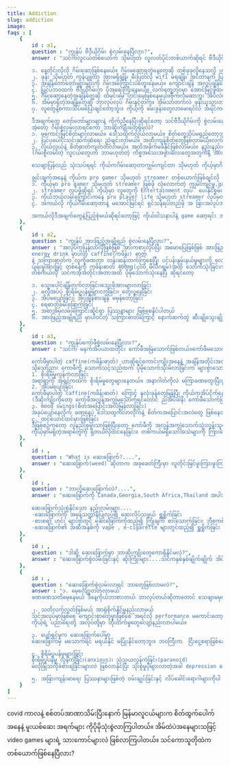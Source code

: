 ```yaml
---
title: Addiction
slug: addiction
image:
faqs : [
    {
        id : a1,
        question : "ကျွန်ုပ် ဗီဒီယိုဂိမ်း စွဲလမ်းနေပြီလား?",
        answer : "သင်ကလူငယ်တစ်ယောက် သိုမဟုတ် လူလတ်ပိုင်းတစ်ယာက်ဆိုရင် ဗီဒီယိုဂိမ်းကို အနည်းနဲ့အများတော့ ဆော့ဖူးကြမှာပါ။ 2018 ခုနှစ်မှာ အမေရိကန်နိုင်ငံရဲ့ လူငယ် 97% ဟာဗီဒီယိုဂိမ်းဆော့ကစားကြပါတယ် အဲ့ဒီဗီဒီယိုဂိမ်းဆော့ကစားတဲ့ သူတွေထဲကမှ 50% ကျော်ဟာ ခကြာခဏဆိုသလို ဂိမ်းကစားကြပါတယ်။ကျန်အချိုကတော့ ကြာကြာမှတစ်ခါဆော့ကြတယ်ဆိုပါတော့။ အခုလို နည်းပညာတွေပိုမိုတိုးတက်လာပြီး ဖွံဖြိုးလာတာနဲ့အမျှ ဗီဒီယိုဂိမ်းဆိုတာဟာ လူတိုင်းနဲ့ မဖြစ်မနေလောက်ကို ထိတွေ့နေရပါတယ်၊နောက်လဲပိုမိုအဆင့်မြင့်တဲ့ ဗီဒီယိုဂိမ်းပေါင်းစုံနဲ့ ထိတွေ့နေရပါတော့မယ်။ ဒါပေမဲ့ ဗီဒီယိုဂိမ်းကြောင့်တော့ ကိုယ့်ဘဝတွေ တန်ဖိုးရှိတဲ့အချိန်တွေကို ဆုံးရှုးမခံပါနဲ့။ ဗီဒီယိုဂိမ်းက ကိုယ့်ဘဝကို ဖျက်စီးနေပြီလား ဆိုရင်တော့ ဒီချက်တွေတွေထဲကဘယ်နှချက် ကိုယ်နဲ့ကိုက်ညီနေလဲ ဆိုတာကိုစမ်းစစ်ကြည့်ပါ

        ၁. နေ့တိုင်းလိုလို ဂိမ်းဆော့ဖြစ်နေမယ်။ ဂိမ်းမဆော့ရတဲ့နေ့တွေဆို တစ်ခုခုလိုနေသလို ဟာတာတာဖြစ်နေမယ်။
        ၂. ဖုန်း သိုမဟုတ် ကွန်ပျူတာ အားမရှိချိန်၊ မီးပြတ်လို wifi မရချိန်၊ အင်တာနက် ပြတ်တောက်နေချိန်တွေမှာ ဘာလုပ်လိုဘာကိုင်ရမှန်းမသိဖြစ်နေမယ်။ ဂိမ်းဆော့နေကျအချိန်တွေမှာ ဂိမ်းမဆော့လိုမရရင် ဘာလုပ်လို ဘာကိုင်ရမှန်းမသိ ဖြစ်နေမယ်။
        ၃. အချိန်တော်တော်များများကို ဂိမ်းအကြောင်းပဲတွေးနေမယ်။ ကျောင်းချိန် အလုပ်ချိန်တွေမှာတောင် ငါ့ဂိမ်း skill တက်အောင် ဘယ်လိုလုပ်ရမလဲတို၊ ညအိမ်ပြန်ရောက်ရင် ဂိမ်းဆော့ရမယ့်အကြောင်းတိုကိုပဲ တွေးနေမိမယ်။ ညအိပ်ရင်တောင် အိပ်မပျော်ခင်ထိ ဂိမ်းပဲစိတ်ထဲရောက်နေမယ်။
        ၄. ပြင်ပဘဝထက် ဗီဒီယိုဂိမ်းက ပိုအရေးကြီးနေမယ်။ လက်တွေ့ဘဝမှာ အောင်မြင်ဖိုထက် ဂိမ်းထဲမှာ အောင်မြင်ဖိုကို ပိုအလေးထားနေတယ်။
        ၅. ဂိမ်းဆော့နေတဲ့အချိန်တွေဆို ထမင်းမေ့ ဟင်းမေ့ဖြစ်နေမယ်။ဗိုက်လဲမဆာဘူး အိပ်လဲမအိပ်ချင်ဘူး။
        ၆. အိမ်မှာရှိတဲ့အချိန်တွေဆို ဘာလုပ်လုပ် ဂိမ်းနှင့်တကွ။ အိမ်သာတက်လဲ ဖုန်းယူသွားတယ် ၊ ထမင်းစားလဲ ဖုန်းကြည့်နေရင်းစားတယ်၊ မိသားစုဝင်တွေနဲ့ ခရီးသွားလဲ အားရင်အားသလို ဂိမ်းဆော့တယ်။
        ၇. လူတွေနဲ့စကားသိပ်မပြောချင်တော့ဘူး။ ကိုယ့်ကို မေးခွန်းတွေလာမေးရင်လဲ အရင်ကထက် စိတ်မရှည်တော့ဘူး။

        ဒီအချက်တွေ တော်တော်များများနဲ့ ကိုက်ညီနေပြီးဆိုရင်တော့ သင်ဗီဒီယိုဂိမ်းကို စွဲလမ်းနေပါပြီ။
        အဲ့တော့ ဂိမ်းစွဲလမ်းလာရင်ကော ဘာဆိုးကျိုးတွေရှိမလဲ?
        ၁. မကောင်းမြင်စိတ်များလာမယ်။ ဒေါသထွက်လွယ်လာမယ်။ စိတ်တွေသိပ်မရှည်တော့ဘူး။
        ၂. ပြင်ပပေါင်းသင်းဆက်ဆံရေး ညံဖျင်းလာမယ်။ အထီးကျန်စိတ်တွေဖြစ်လာမယ်။လက်တွေ့ဘဝ လူအများကြားထဲရောက်ရင် အလိုလိုအားငယ်နေမယ်။
        ၃. လွယ်လွယ်နဲ့ စိတ်ဓာတ်ကျတတ်လာမယ်။ အထိအခိုက်မခံနိုင်ဖြစ်လာမယ်။ နည်းနည်းပြောခံရတာနဲ့ ဝမ်းနည်းမယ် ဒေါသထွက်မယ်။ 
        (ဂိမ်းစွဲလမ်းတဲ့ လူငယ်တွေဟာ ဘာမဟုတ်တဲ့ ကိစ္စအသေးအဖွားလေးတွေအတွက်နဲ့ အားငယ်ပြီး suicide လုပ်သွားတဲ့ ဥပမာဖြစ်ရပ်တွေလဲ ရှိပါတယ်။အခုထိလဲ ရှိနေစဲပါ)

        သေချာပြန်လည် သုံးသပ်ရရင် ကိုယ်ကဂိမ်းဆော့တာကျွမ်းကျင်တာ သိုမဟုတ် ကိုယ့်မှာဂိမ်း skin ဘယ်လောက်များတာ စတာတွေက လက်တွေ့ဘဝမှာ ဘယ်သူတွေအထင်ကြီးမယ်ထင်ပါသလဲ။ ဘယ်သူမှဂရုမစိုက်ပါ ကိုယ်နဲ့ဂိမ်းအတူဆော့နေကျ သူငယ်ချင်း အသိုင်းအဝိုင်းလောက်ကသာ စိတ်ဝင်စားချင် စိတ်ဝင်စားပါလိမ့်မယ်။ ဆိုလိုချင်တာက ဂိမ်းအတွက် ပိုက်ဆံတွေ သုံးနေသူတွေအနေနဲ့ ကိုယ်ရှာဖွေထားသော သိုမဟုတ် ကိုယ့်မိဘ ရှာဖွေထားသော ေငွများကို ဂိမ်းထဲမှာ သုံးပစ်မယ့်အစား လက်ရှိကိုယ့်ချစ်သူကို လက်ဆောင်လေးတွေပေးပါ။ ကိုယ့်ကို တန်ဖိုးထားတဲ့သူတွေအတွက် လက်ဆောင်လေးတွေ ဘာလေးတွေ ဖန်တီးပေးစေလိုပါတယ်။

        ချွင်းချက်အနေနဲ့ ကိုယ်က pro gamer သိုမဟုတ် streamer တစ်ယောက်ဖြစ်ချင်လို ဂိမ်းဆော့နေရပါတယ်ဆိုရင် ဒီအချက်တွေကို စဥ်းစားပါ။
        ၁. ကိုယ့်မှာ pro gamer သိုမဟုတ် streamer ဖြစ်ဖို လုံလောက်တဲ့ ကျွမ်းကျင်မှု,game skills,game sense တွေရှိရဲ့လား
        ၂. streamer လုပ်ဖိုဆိုရင် ကိုယ့်မှာ လူတွေကို Entertainment လုပ်  ပေးနိုင်စွမ်း ရှိရဲ့လား
        ၃. ကိုယ််ဘယ်လမ်းကြောင်းကနေ pro player life သိုမဟုတ် streamer လုပ်မလဲဆိုတဲ့ road map ရှိရဲ့လား
        ၄. အကယ်လို ကိုယ်ဂိမ်းဆော့တာနဲ့ မအောင်မြင်ရင် ရှင်သန်ရပ်တည်ဖို အ ခြားအလုပ်အကိုင် သိုမဟုတ် ဝင်ငွေလမ်းကြောင်း တစ်စုံတစ်ရာရှိပါသလား

        အကယ်လိုဒီအချက်တွေနဲ့ပြည့်စုံမယ်ဆိုရင်တော့ဖြင့် ကိုယ်ဝါသနာပါနဲ့ game ဆော့ရင်း ဘဝကိုရှင်သန်ရပ်တည် နိုင်အောင် စနစ်တကျကြိုးစားပါ။ အဲ့ဒါမှမဟုတ်ရင်တော့ ကိုယ့်တန်ဖိုးရှိတဲ့ အချိန်တွေကို အကျိုးရှိစွာ အသုံးချပါ။"
    },
    {
        id : a2,
        question : "ကျွန်ုပ် အားဖြည့်အချိုရည် စွဲလမ်းနေပြီလား?",
        answer : "အလုပ်ကပြန်လာလိုဖြစ်ဖြစ် အားကစားလုပ်ပြီး အမောပြေဖြစ်ဖြစ် အားဖြည့်အချိုရည်(energy drink) လေးတွေသောက်ဖြစ်ကြမယ်ထင်ပါတယ်။ 
        energy drink မှာပါတဲ့ caffine(ကဖိန်း) ဓာတ်
        နဲ့ သကြားဓာတ်က လူကိုခဏတာ လန်းဆန်းတက်ကြွစေပြီး ပင်ပန်းနွမ်းနယ်မှုများကို လျော့ကျစေပါတယ်။
        ပျမ်းမှုအားဖြင့် တစ်နေ့ကို ကဖိန်းဓာတ် 400mg(၄၀ဝ မီလီဂရမ်)အထိ သောက်သုံးခြင်းက ကျန်းမာရေးကို သိသိသာသာမထိခိုက်စေပါဘူး။ သိုသော်လဲ ပျမ်းမျှသာဖြစ်ပါတယ် ။မိမိအသက်အရွယ် ကိုယ်အလေးချိန်နဲ့ ကိုယ်ခံစွမ်းအားပေါ် မူတည်ပြီး အပြောင်းအလဲရှိပါတယ်။ သာမာန် အားဖြည့်အချိုရည် သံဗူးတစ်ဗူးမှာ ပျမ်းမျှအားဖြင့် ကဖိန်း 80 mg ပါဝင်ပါတယ်။ဆိုတော့သင်က လူလတ်ပိုင်းတစ်ယောက်ဆိုရင် တစ်ရက်ကို ၄-၅ ဘူးဝန်းကျင်အထိ သောက်သုံးနိုင်ပါတယ်။
        တစ်ကယ်လို သင်ကအဲ့အတိုင်းအတာအထိ ပိုမိုသောက်သုံးနေပြီ ဆိုရင်တော့ 

        ၁. သွေးပေါင်ချိန်တက်လာခြင်း၊သွေးဖိအားများလာခြင်း
        ၂. မလိုအပ်ပဲ စိုးရိမ်ပူပန်မှုများလာခြင်း၊ တွေးပူနေခြင်း
        ၃. အိပ်မပျော်ခြင်း၊ အိပ်ချိန်စားချိန် မမှန်တော့ခြင်း
        ၄. ရေဓာတ်ခမ်းခြောက်ခြင်း
        ၅. အစာအိမ်လမ်းကြောင်းဆိုင်ရာ ပြဿနာများ ဖြစ်စေနိုင်ပါတယ်
        ၆. အားဖြည့်အချိုရည် မှာပါဝင်တဲ့ သကြားဓာတ်ကြောင့် နောက်ဆက်တွဲ ဆီးချိုသွေးချို ရောဂါများထိပါ ဖြစ်လာနိုင်ပါတယ်"
    },
    {
        id : a3,
        question : "ကျွန်ုပ်ကော်ဖီစွဲလမ်းနေပြီလား?",
        answer : "သင်က မနက်အိပ်ယာထတိုင်း ကော်ဖီအမြဲသောက်ဖြစ်တယ်။ကော်ဖီမသောက်ဖြစ်တဲ့နေ့တွေဆိုစိတ်မပါသလို နေလို့ထိုင်လို့မကောင်းဖြစ်နေပါသလား။ အမေရိကန်နိုင်ငံရဲ့ ၆၂ ရာခိုင်းနှုန်းသောသူတွေဟာလဲ မနက်တိုင်း ကော်ဖီတစ်ခွက်အနည်းဆုံးသောက်သုံးကြပါတယ်။ ဆေးပညာအရ တစ်နေ့ကိုကော်ဖီ 400mg (၄၀၀ မီလီဂရမ်)၊ ခွက်အားဖြင့် ၄-၅ ခွက်အထိ သောက်သုံးခြင်းက ကျန်းမာရေးကို သိသိသာသာမထိခိုက်စေနိုင်ပါဘူး။ သို့သော်လဲပဲ လူတစ်ဦးနှင့်တစ်ဦးမတူညီသောကြောင့် အတိအကျသတ်မှတ်လို့မရပေ။ မိမိခန္တာကိုယ်အလေးချိန် အသက်အရွယ်နှင့် ကိုယ်ခံအား ပေါ်မူတည်ပြီး အပြောင်းအလဲရှိပါတယ်။ အကယ်လို့သင်က တစ်နေ့ကိုကော်ဖီ ၅ ခွက်လောက်ထက် ပိုမိုသောက်သုံးဖြစ်နေ​ြပီဆိုရင်တော့ သင့်ကျန်းမာရေးကို အထူးဂရုပြုသင့်ပါပြီ။

        ကော်ဖီမှာပါတဲ့ caffine(ကဖိန်းဓာတ်) ဟာဆိုရင်ကောင်းကျိုးအနေနဲ့ အချိန်အတိုင်းအတာတစ်ခုထိ လန်းဆန်းတက်ကြွစေပြီး အလုပ်များကို အာရုဏ်စူးစိုက်မှုကောင်းစွာ လုပ်ဆောင်နိုင်ပါတယ်။ ဒါ့အပြင် ကိုယ်ရောစိတ်ပါ ပင်ပန်းနွမ်းနယ်မှုများကို လျော့ကျစေနိုင်ပါတယ်။ 
        သိုသော်ညား ကောဖီကို သောက်သင့်သည်ထက် ပိုမိုသောက်သုံးမိလာခြင်းက များစွာသော ကိုယ်ရောစိတ်ပါ မကျန်းမာမှူများကို ဖြစ်စေနိုင်ပါတယ်။
        1. စိုးရိမ်မှုလွန်ကဲလာခြင်း
        အရာရာကို အရင်ကထက် စိုးရိမ်မှုတွေများနေတယ်။ အနာဂါတ်ကိုလဲ မကြာခဏတွေးပြီးပူနေတာမျိုးတွေ၊မလိုအပ်ပဲ စိုးရိမ်ပူပန်မှုလွန်ကဲတာမျိုးတွေ ဖြစ်လာနိုင်ပါတယ်။
        2. အိပ်မပျော်ခြင်း
        ကော်ဖီမှာပါတဲ့ caffine(ကဖိန်းဓာတ်) ကြောင့် နှလုံးခုန်တွေမြန်ပြီး ကိုယ်ကအိပ်ငိုက်နေတာတောင်မှ အိပ်မပျော်နိုင်တာမျိုးတွေ ဖြစ်နိုင်ပါတယ်။ ဒါကြောင့် နောက်နေ့မှာ အိပ်ရေးမဝတာနဲ့အတူ အိပ်ရေးမဝတာရဲ့ နောက်ဆက်တွဲ ပြဿနာတွေဖြစ်တဲ့ စိတ်မရှည်တာ၊ဒေါသထွက်လွယ်တာ ၊ မကောင်းမြင်မှုများနေတာမျိုးတွေလဲ ကြုံတွေ့နိုင်ပါတယ်။
        (ဒီဆိုးကျိုးကိုတော့ ကော်ဖီအလွန်အကျွံမသောက်ရင်တောင် ညအိပ်ခါနီး ကော်ဖီသောက်ဖြစ်တဲ့အခါတွေမှာလဲ ကြုံနိုင်ပါတယ်)
        ၃. mood swings(စိတ်အပြောင်းအလဲမြန်လာခြင်း)
        အခုပဲပျော်နေလိုက် ခဏနေပဲ ဒေါသထွက်လာလိုက်နဲ့ စိတ်ကအပြောင်းအလဲတွေ ဖြစ်နေတတ်ပါတယ်။
        ၄. ထင်ယောင်ထင်မှားဖြစ်ခြင်း
        ဒီဖြစ်စဥ်ကတော့ လူနည်းစုမှာသာဖြစ်ပြီးတော့ ကော်ဖီကို အလွန်အကျွံသောက်သုံးလွန်းသူတွေမှာသာ တွေ့ရနိုင်တဲ့ ဖြစ်တောင့်ဖြစ်ခဲ ဖြစ်စဥ်ဖြစ်ပါတယ်။
        ကိုယ့်မှာမရှိတဲ့အရာတွေကို ရှိတယ်လိုထင်နေခြင်း။ တစ်ကယ်မရှိသောအသံများကို ကြားနေရခြင်း။ တစ်ကယ်မရှိသော လူပုဂ္ဂိုလ်များ အရာဝတ္ထုများကို မြင်နေရခြင်း။ ၎င်းမှာ ဦးနှောက်က အတုအယောင် သီတင်းမှားများကို ထုတ်လွှတ်လာသောကြောင့်ဖြစ်ပါတယ်။"
    },
    {
        id : ,
        question : "What is ဆေးခြောက်?....",
        answer : "ဆေးခြောက်(weed) ဆိုတာက အခုခေတ်ကြီးမှာ လူတိုင်းမြင်ဖူးကြားဖူးကြမှာပါ။ စစ်တပ်အာဏာသိမ်းပြီးနောက်ပိုင်း လူငယ်အတော်အများဟာ ဆေးခြောက်နှင့် အခြားမူးယစ်ဆေးဝါး အရက်​ေသဇာတွေကို စိတ်ထွက်ပေါက်အနေနဲ့  သုံးစွဲလာခဲ့ကြပါတယ်။ တချို့လူငယ်အသိုင်းအဝိုင်းတွေမှာဆို ဆေးခြောက်မသောက်ဖူးရင် ခေတ်မမှီဘူး ဆိုတာမျိုးထိပါရှိလာပါတယ်။ 2022 June မှာ အိမ်နီးချင်းနိုင်ငံဖြစ်တဲ့ ထိုင်းမှာပါ ဆေးခြောက်ကို တရားမဝင်မူးယစ်ဆေးစာရင်းမှ ထုတ်ပယ်ပြီးနောက် မြန်မာနိုင်ငံကိုပါ ဆေးခြောက်အရင်းအမြစ်တွေ ပိုမိုရောက်ရှိလာပါတယ်။"
    },
    {
        id : ,
        question : "ဘာလို့ဆေးခြောက်လဲ?....",
        answer : "ဆေးခြောက်ကို Canada,Georgia,South Africa,Thailand အပါအဝင် နိုင်ငံအများအပြားက တရားမဝင်မူးယစ်ဆေးစာရင်းကနေ တရားဝင် ထုတ်ပယ်ထားပါတယ်။ ဘာကြောင့်လဲပြောရရင် ဆေးခြောက်က အခြားသောမူးယစ်ဆေးဝါးများနဲ့မတူပဲ မူးပြီးမယစ်လို့ပါ။ ဆေးခြောက်သုံးစွဲထားချိန်မှာ ရီရီငွေ့ငွေ့နဲ့ လေပေါ်ပျံနေသလို အောက်ပြန်ကျသွားသလိုနဲ့ ခေတ်စကားအရ လွင့်နေတယ်ပေါ့ဗျာ။ အဲ့အချိန်မှာဆို သင်က ဘာလုပ်လုပ် ပျော်နေပါလိမ့်မယ် အကုန်လုံးကိုလဲ အကောင်းမြင်ပြီး အရာရာဟာအေးချမ်းနေပါလိမ့်မယ်။ ခဏအကြာမှာတော့ မှိန်းလာပြီး အိပ်ပျော်သွားမယ်၊ နိုးလာရင် ဗိုက်ဆာပြီး ဘာစားစား စားကောင်းနေပါတယ်။တချို့ဆို ဆေးခြောက်သောက်ပြီး ခဏအတွင်းမှာတင် စားကောင်းသောက်ကောင်းဖြစ်သွားပါပြီ။မီးဖိုချောင်ထဲက ခရမ်းချဥ်သီးစိမ်းလဲ စားလို့မြိန်နေရာ။ ဘယ်သူ့မှလဲ အန္တာရယ်မပေးဘူး။အိုကေနားစားပဲလေ။
        
        ဆေးခြောက်သုံးစွဲနိုင်သော နည်းလမ်းများ....
        -ဆေးခြောက်ကို အမှန့်သတ္ဍာန်​​ပြုလုပ်၍ ဆေးလိပ်သဖွယ် ရှူရှိုက်ခြင်း
        -စားစရာ ဟင်း များထဲတွင် ဆေးခြောက်ကိုထည့်၍ ကြိုချက် စားသောက်ခြင်း၊ ဘီစကစ်ကဲ့သို့သော မုန့်များထဲတွင် ဆေးခြောက်ကို ထည့်သွင်းပြုလုပ်၍ စားသုံးခြင်း 
        -ဆေးခြောက်၏ အဆီအနှစ်ကို vape , e-cigarette များတွင်ထည့်၍ ရှူရှိုက်ခြင်း စသဖြင့် နည်းလမ်းမျိုးစုံနဲ့ သုံးစွဲနိုင်ပါတယ်"
    },
    {
        id : ,
        question : "ဒါဆို ဆေးခြောက်မှာ ဘာဆိုးကျိုးတွေကောရှိနိုင်မလဲ?",
        answer : "ဆေးခြောက်စွဲလမ်းခြင်းနှင့် ဆိုးကြိုးများ....သင်ကနှစ်နှစ်ချိုက်ချိုက် အိပ်ပျော်ချင်လို့ ဖြစ်စေ ပျော်ချင်လို့ပဲဖြစ်စေ ဆေးခြောက်ကို သုံးစွဲတဲ့ရက်တွေစိပ်လာပြီ နေ့တိုင်းလိိုလိုသုံးစွဲဖြစ်လာပြီ ဆိုရင်တော့ သူ့ရဲ့ဆိုးကျိုးတွေ သင့်အပေါ်သက်ရောက်နေပြီးနှင့်လောက်ပါပြီ။အိပ်ပျော်ချင်လို့ ဆေးခြောက်သောက်ရင်းကနေ ဆေးခြောက်မှ မသောက်ရရင် အိပ်မပျော်ဘူး ဆိုတဲ့အခြေအနေကို လေးငါးရက် တစ်ပတ်အတွင်း ရောက်ရှိသွားနိုင်ပါတယ်။"
    },
    {
        id : ,
        question : "ဆေးခြောက်စွဲလမ်းလာရင် ဘာတွေဖြစ်လာမလဲ?",
        answer : "၁. မေ့လျော့တတ်လာမယ် 
        ခဏခဏသတိမေ့နေမယ် ဒီနေ့ကိုယ်ဘာစားတယ် ဘာလုပ်တယ်ဆိုတာတောင် သေချာမမှတ်မိတာမျိုး

        ၂. သတိလက်လွတ်ဖြစ်မယ် အာရုံစိုက်နိုင်မှုနည်းလာမယ်
        သင်အလုပ်မှာဖြစ်စေ ကျောင်းစာတွေမှာဖြစ်စေ အရင်လို performance မကောင်းတော့ဘူး စာတွေလဲခဏခဏမေ့မယ် အလုပ်ချိန်မှာလဲ ကိုယ်ညကဆေးခြောက်သုံးထားတဲ့ အရှိန်နဲ့ သတိလွတ်ပြီး စိတ်ကလေလွင့်နေတာမျိုး ဖြစ်လာပါမယ်။
        ကိုယ့်ရဲ့ ပညာရေးတို့ အလုပ်တို့မှာ တိုးတက်မှုတွေလျော့​နည်းလာပါမယ်။

        ၃. ပျော်ရွှင်မှုက ဆေးခြောက်ပေါ်မှာ
        ဆေးခြောက်မှ မသောက်ရင် မရယ်နိုင် မပြုံးနိုင်တော့ဘူး။ ဘဝကြီးက  ငြီးငွေ့စရာဖြစ်နေမယ်။ဆေးခြောက်သုံးလိုက်မှ ေပျာ်နိုင်တာမျိုးတွေ ဖြစ်လာနိုင်ပါတယ်။

        ၄. စိုရိမ်ပူပန်မှုများခြင်း
        စိုးရိမ်ပူပန်မှု လွန်ကဲခြင်း(anxious)၊ သံသယလွန်ကဲခြင်း(paranoid)
        မလုံခြုံသလိုခံစားရခြင်းများလဲ ဖြစ်လာနိုင်ပြီး သုံးစွဲမှုပိုများလာတဲ့အခါ depression တွေပါဖြစ်လာနိုင်ပါတယ်။

        ၅. အခြားကျန်းမာရေး ပြဿနာများဖြစ်တဲ့ ဝမ်းချုပ်ခြင်းနှင့် လိပ်ခေါင်းရောဂါများကိုပါ ဖြစ်စေနိုင်ပါတယ်"
    }
]
---
```

covid ကာလနဲ့ စစ်တပ်အာဏာသိမ်းပြီးနောက် မြန်မာလူငယ်များက စိတ်ထွက်ပေါက်အနေနဲ့ မူးယစ်ဆေး အရက်များ ကိုပိုမိုသုံးစွဲလာကြပါတယ်။ အိမ်ထဲပဲအနေများသဖြင့် video games များရဲ့ သားကောင်များလဲ ဖြစ်လာကြပါတယ်။ သင်ကောသူတိုထဲက တစ်ယောက်ဖြစ်နေပြီလား?